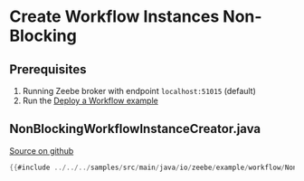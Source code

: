 # Create Workflow Instances Non-Blocking

## Prerequisites

1. Running Zeebe broker with endpoint `localhost:51015` (default)
1. Run the [Deploy a Workflow example](java-client-examples/workflow-deploy.html)

## NonBlockingWorkflowInstanceCreator.java

[Source on github](https://github.com/zeebe-io/zeebe/tree/{{commit}}/samples/src/main/java/io/zeebe/example/workflow/NonBlockingWorkflowInstanceCreator.java)

```java
{{#include ../../../samples/src/main/java/io/zeebe/example/workflow/NonBlockingWorkflowInstanceCreator.java}}
```
